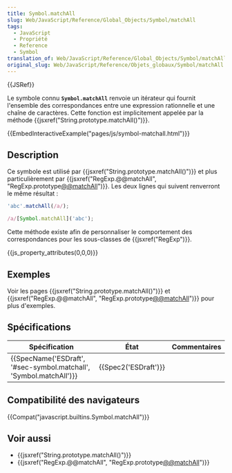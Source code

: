 ```yaml
---
title: Symbol.matchAll
slug: Web/JavaScript/Reference/Global_Objects/Symbol/matchAll
tags:
  - JavaScript
  - Propriété
  - Reference
  - Symbol
translation_of: Web/JavaScript/Reference/Global_Objects/Symbol/matchAll
original_slug: Web/JavaScript/Reference/Objets_globaux/Symbol/matchAll
---
```


{{JSRef}}

Le symbole connu **`Symbol.matchAll`** renvoie un itérateur qui fournit l'ensemble des correspondances entre une expression rationnelle et une chaîne de caractères. Cette fonction est implicitement appelée par la méthode {{jsxref("String.prototype.matchAll()")}}.

{{EmbedInteractiveExample("pages/js/symbol-matchall.html")}}

## Description

Ce symbole est utilisé par {{jsxref("String.prototype.matchAll()")}} et plus particulièrement par {{jsxref("RegExp.@@matchAll", "RegExp.prototype[@@matchAll]()")}}. Les deux lignes qui suivent renverront le même résultat :

```js
'abc'.matchAll(/a/);

/a/[Symbol.matchAll]('abc');
```

Cette méthode existe afin de personnaliser le comportement des correspondances pour les sous-classes de {{jsxref("RegExp")}}.

{{js_property_attributes(0,0,0)}}

## Exemples

Voir les pages {{jsxref("String.prototype.matchAll()")}} et {{jsxref("RegExp.@@matchAll", "RegExp.prototype[@@matchAll]()")}} pour plus d'exemples.

## Spécifications

| Spécification                                                                            | État                         | Commentaires |
| ---------------------------------------------------------------------------------------- | ---------------------------- | ------------ |
| {{SpecName('ESDraft', '#sec-symbol.matchall', 'Symbol.matchAll')}} | {{Spec2('ESDraft')}} |              |

## Compatibilité des navigateurs

{{Compat("javascript.builtins.Symbol.matchAll")}}

## Voir aussi

- {{jsxref("String.prototype.matchAll()")}}
- {{jsxref("RegExp.@@matchAll", "RegExp.prototype[@@matchAll]()")}}
